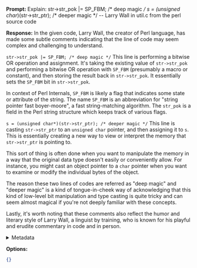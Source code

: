**Prompt:**
Explain: str->str_pok |= SP_FBM;                     /* deep magic */
s = (unsigned char*)(str->str_ptr);         /* deeper magic */
                -- Larry Wall in util.c from the perl source code

**Response:**
In the given code, Larry Wall, the creator of Perl language, has made some subtle comments indicating that the line of code may seem complex and challenging to understand.

`str->str_pok |= SP_FBM; /* deep magic */`
This line is performing a bitwise OR operation and assignment. It's taking the existing value of `str->str_pok` and performing a bitwise OR operation with `SP_FBM` (presumably a macro or constant), and then storing the result back in `str->str_pok`. It essentially sets the `SP_FBM` bit in `str->str_pok`.

In context of Perl Internals, `SP_FBM` is likely a flag that indicates some state or attribute of the string. The name `SP_FBM` is an abbreviation for "string pointer fast boyer-moore", a fast string-matching algorithm. The `str_pok` is a field in the Perl string structure which keeps track of various flags.

`s = (unsigned char*)(str->str_ptr); /* deeper magic */`
This line is casting `str->str_ptr` to an `unsigned char` pointer, and then assigning it to `s`. This is essentially creating a new way to view or interpret the memory that `str->str_ptr` is pointing to. 

This sort of thing is often done when you want to manipulate the memory in a way that the original data type doesn't easily or conveniently allow. For instance, you might cast an object pointer to a `char` pointer when you want to examine or modify the individual bytes of the object.

The reason these two lines of codes are referred as "deep magic" and "deeper magic" is a kind of tongue-in-cheek way of acknowledging that this kind of low-level bit manipulation and type casting is quite tricky and can seem almost magical if you're not deeply familiar with these concepts. 

Lastly, it's worth noting that these comments also reflect the humor and literary style of Larry Wall, a linguist by training, who is known for his playful and erudite commentary in code and in person.

<details><summary>Metadata</summary>

- Duration: 29793 ms
- Datetime: 2023-07-14T11:41:39.441528
- Model: gpt-4-0613

</details>

**Options:**
```json
{}
```

